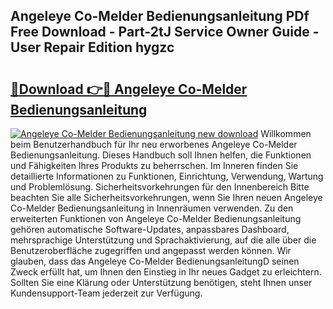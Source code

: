## Angeleye Co-Melder Bedienungsanleitung PDf Free Download - Part-2tJ Service Owner Guide - User Repair Edition hygzc

# <h2><a href="http://df41dln.blite.top/?on=Angeleye+Co-Melder+Bedienungsanleitung">🔗Download 👉🔴 Angeleye Co-Melder Bedienungsanleitung</a></h2>

[![Angeleye Co-Melder Bedienungsanleitung new download](https://i.imgur.com/lujVjoI.png)](http://df41dln.blite.top/?on=Angeleye+Co-Melder+Bedienungsanleitung)
Willkommen beim Benutzerhandbuch für Ihr neu erworbenes Angeleye Co-Melder Bedienungsanleitung. Dieses Handbuch soll Ihnen helfen, die Funktionen und Fähigkeiten Ihres Produkts zu beherrschen. Im Inneren finden Sie detaillierte Informationen zu Funktionen, Einrichtung, Verwendung, Wartung und Problemlösung. Sicherheitsvorkehrungen für den Innenbereich Bitte beachten Sie alle Sicherheitsvorkehrungen, wenn Sie Ihren neuen Angeleye Co-Melder Bedienungsanleitung in Innenräumen verwenden. Zu den erweiterten Funktionen von Angeleye Co-Melder Bedienungsanleitung gehören automatische Software-Updates, anpassbares Dashboard, mehrsprachige Unterstützung und Sprachaktivierung, auf die alle über die Benutzeroberfläche zugegriffen und angepasst werden können. Wir glauben, dass das Angeleye Co-Melder BedienungsanleitungD seinen Zweck erfüllt hat, um Ihnen den Einstieg in Ihr neues Gadget zu erleichtern. Sollten Sie eine Klärung oder Unterstützung benötigen, steht Ihnen unser Kundensupport-Team jederzeit zur Verfügung.
